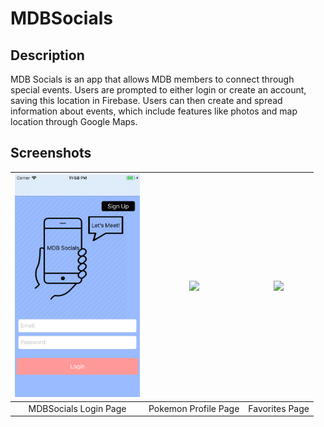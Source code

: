 # MDBSocials

## Description
MDB Socials is an app that allows MDB members to connect through special events. Users are prompted to either login or create an account, saving this location in Firebase. Users can then create and spread information about events, which include features like photos and map location through Google Maps.

## Screenshots
| <img src="login.png" width="200">        | <img src="screenshots/profilescreen.png" width="200">           | <img src="screenshots/favorites.png" width="200">  |
| :-------------: | :-------------: | :-------------: |
| MDBSocials Login Page | Pokemon Profile Page | Favorites Page |
